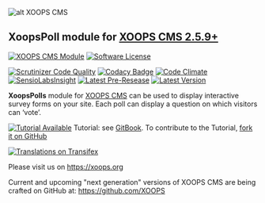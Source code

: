 ![alt XOOPS CMS](https://xoops.org/images/logoXoops4GithubRepository.png)
## XoopsPoll module for [XOOPS CMS 2.5.9+](https://xoops.org)

[![XOOPS CMS Module](https://img.shields.io/badge/XOOPS%20CMS-Module-blue.svg)](https://xoops.org)
[![Software License](https://img.shields.io/badge/license-GPL-brightgreen.svg?style=flat)](http://www.gnu.org/licenses/gpl-2.0.html)

[![Scrutinizer Code Quality](https://img.shields.io/scrutinizer/g/mambax7/xoopspoll.svg?style=flat)](https://scrutinizer-ci.com/g/XoopsModules25x/xoopspoll/?branch=master)
[![Codacy Badge](https://api.codacy.com/project/badge/grade/85a08057185d440e9ca996303d3e3c26)](https://www.codacy.com/app/mambax7/xoopspoll_2)
[![Code Climate](https://img.shields.io/codeclimate/github/mambax7/xoopspoll.svg?style=flat)](https://codeclimate.com/github/XoopsModules25x/xoopspoll)
[![SensioLabsInsight](https://insight.sensiolabs.com/projects/62de8735-2c10-41b8-9faa-d4cfac041975/mini.png)](https://insight.sensiolabs.com/projects/62de8735-2c10-41b8-9faa-d4cfac041975)
[![Latest Pre-Resease](https://img.shields.io/github/tag/XoopsModules25x/xoopspoll.svg?style=flat)](https://github.com/XoopsModules25x/xoopspoll/tags/)
[![Latest Version](https://img.shields.io/github/release/XoopsModules25x/xoopspoll.svg?style=flat)](https://github.com/XoopsModules25x/xoopspoll/releases/)

**XoopsPolls** module for [XOOPS CMS](https://xoops.org) can be used to display interactive survey forms on your site. Each poll can display a question on which visitors can ‘vote’.

[![Tutorial Available](https://xoops.org/images/tutorial-available-blue.svg)](https://xoops.gitbook.io/xoopspoll-tutorial/) Tutorial: see [GitBook](https://xoops.gitbook.io/xoops-xoopspoll-tutorial/).
To contribute to the Tutorial, [fork it on GitHub](https://github.com/XoopsDocs/xoopspoll-tutorial)

[![Translations on Transifex](https://xoops.org/images/translations-transifex-blue.svg)](https://www.transifex.com/xoops)

Please visit us on https://xoops.org

Current and upcoming "next generation" versions of XOOPS CMS are being crafted on GitHub at: https://github.com/XOOPS



